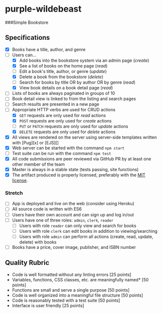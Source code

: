# purple-wildebeast
###Simple Bookstore

## Specifications

- [x] Books have a title, author, and genre
- [ ] Users can...
  - [x] Add books into the bookstore system via an admin page (_create_)
  - [x] See a list of books on the home page (_read_)
  - [ ] Edit a book's title, author, or genre (_update_)
  - [x] Delete a book from the bookstore (_delete_)
  - [ ] Search for books by title OR by author OR by genre (_read_)
  - [x] View book details on a book detail page (_read_)
- [ ] Lists of books are always paginated in groups of 10
- [ ] Book detail view is linked to from the listing and search pages
- [ ] Search results are presented in a new page
- [ ] Appropriate HTTP verbs are used for CRUD actions
  - [x] `GET` requests are only used for _read_ actions
  - [x] `POST` requests are only used for _create_ actions
  - [ ] `PUT` or `PATCH` requests are only used for _update_ actions
  - [x] `DELETE` requests are only used for _delete_ actions
- [x] All views are rendered on the server using server-side templates written with [Pug][x] or [EJS][]
- [x] Web server can be started with the command `npm start`
- [ ] Test suite can be run with the command `npm test`
- [x] All code submissions are peer reviewed via GitHub PR by at least one other member of the team
- [x] Master is always in a stable state (tests passing, site functions)
- [x] The artifact produced is properly licensed, preferably with the [MIT license](https://opensource.org/licenses/MIT).

### Stretch

- [ ] App is deployed and live on the web (consider using Heroku)
- [ ] All source code is written with ES6
- [ ] Users have their own account and can sign up and log in/out
- [ ] Users have one of three roles: `admin`, `clerk`, `reader`
  - [ ] Users with role `reader` can only view and search for books
  - [ ] Users with role `clerk` can edit books in addition to viewing/searching
  - [ ] Users with role `admin` can perform all actions (create, read, update, delete) with books
- [ ] Books have a price, cover image, publisher, and ISBN number

## Quality Rubric

- Code is well formatted without any linting errors [25 points]
- Variables, functions, CSS classes, etc. are meaningfully named\* [50 points]
- Functions are small and serve a single purpose [50 points]
- Code is well organized into a meaningful file structure [50 points]
- Code is reasonably tested with a test suite [50 points]
- Interface is user friendly [25 points]

